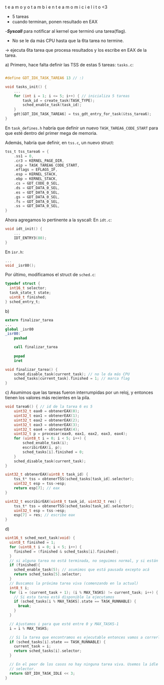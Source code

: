 t e  a m o
y o  t a m b i e n  t e  a m o  m i  c i e l i t o <3 
- 5 tareas
- cuando terminan, ponen resultado en EAX

-***Syscall*** para notificar al kernel que terminó una tarea(flag).
- No se le da más CPU hasta que la 6ta tarea no termine.

-> ejecuta 6ta tarea que procesa resultados y los escribe en EAX de la tarea.

a) 
Primero, hace falta definir las TSS de estas 5 tareas:
`tasks.c`:

```c

#define GDT_IDX_TASK_TAREA6 13 // :)

void tasks_init() {
    ...
    for (int i = 1; i <= 5; i++) { // inicializa 5 tareas
        task_id = create_task(TASK_TYPE);
        sched_enable_task(task_id);
    }
    gdt[GDT_IDX_TASK_TAREA6] = tss_gdt_entry_for_task(&tss_tarea6);
}
```
En `task_defines.h` habría que definir un nuevo `TASK_TAREA6_CODE_START` para que esté dentro del primer mega de memoria.

Además, habría que definir, en `tss.c`, un nuevo struct:
```c
tss_t tss_tarea6 = {
    .ss1 = 0,
    .cr3 = KERNEL_PAGE_DIR,
    .eip = TASK_TAREA6_CODE_START,
    .eflags = EFLAGS_IF,
    .esp = KERNEL_STACK,
    .ebp = KERNEL_STACK,
    .cs = GDT_CODE_0_SEL,
    .ds = GDT_DATA_0_SEL,
    .es = GDT_DATA_0_SEL,
    .gs = GDT_DATA_0_SEL,
    .fs = GDT_DATA_0_SEL,
    .ss = GDT_DATA_0_SEL, 
}
```
Ahora agregamos lo pertinente a la syscall:
En `idt.c`:
```c
void idt_init() {
    ...
    IDT_ENTRY3(80);
}
```

En `isr.h`:
```h
...
void _isr80();
```
Por último, modificamos el struct de `sched.c`:

```c
typedef struct {
  int16_t selector;
  task_state_t state;
  uint8_t finished;
} sched_entry_t;
```

b)
```nasm
extern finalizar_tarea
...
global _isr80
_isr80:
    pushad

    call finalizar_tarea
    
    popad
    iret
```

```c
void finalizar_tarea() {
    sched_disable_task(current_task); // no le da más CPU
    sched_tasks[current_task].finished = 1; // marca flag
}
```
c)
Asumimos que las tareas fueron interrumpidas por un reloj, y entonces tienen los valores más recientes en la pila.

```c
void tarea6() { // id de la tarea 6 es 5
    uint32_t eax0 = obtenerEAX(0);
    uint32_t eax1 = obtenerEAX(1);
    uint32_t eax2 = obtenerEAX(2);
    uint32_t eax3 = obtenerEAX(3);
    uint32_t eax4 = obtenerEAX(4);
    uint32_t p = procesar(eax0, eax1, eax2, eax3, eax4);
    for (uint8_t i = 0; i < 5; i++) {
        sched_enable_task(i);
        escribirEAX(i, p);
        sched_tasks[i].finished = 0;
    }
    sched_disable_task(current_task);
}

uint32_t obtenerEAX(uint8_t task_id) {
    tss_t* tss = obtenerTSS(sched_tasks[task_id].selector);
    uint32_t esp = tss->esp;
    return esp[7]; // eax
}

uint32_t escribirEAX(uint8_t task_id, uint32_t res) {
    tss_t* tss = obtenerTSS(sched_tasks[task_id].selector);
    uint32_t esp = tss->esp;
    esp[7] = res; // escribe eax
}
```

d) 

```c
uint16_t sched_next_task(void) {
  uint8_t finished = 1;
  for (uint8_t i = 0; i < 5; i++) {
    finished = (finished & sched_tasks[i].finished);
  }
  // si alguna tarea no está terminada, no seguimos normal, y si están todas terminadas vamos a la sexta
  if (finished){
    sched_enable_task(5); // asumimos que está pausada excepto acá
    return sched_tasks[5].selector;
  }
  // Buscamos la próxima tarea viva (comenzando en la actual)
  int8_t i;
  for (i = (current_task + 1); (i % MAX_TASKS) != current_task; i++) {
    // Si esta tarea está disponible la ejecutamos
    if (sched_tasks[i % MAX_TASKS].state == TASK_RUNNABLE) {
      break;
    }
  }

  // Ajustamos i para que esté entre 0 y MAX_TASKS-1
  i = i % MAX_TASKS;

  // Si la tarea que encontramos es ejecutable entonces vamos a correrla.
  if (sched_tasks[i].state == TASK_RUNNABLE) {
    current_task = i;
    return sched_tasks[i].selector;
  }

  // En el peor de los casos no hay ninguna tarea viva. Usemos la idle como
  // selector.
  return GDT_IDX_TASK_IDLE << 3;
}
```
